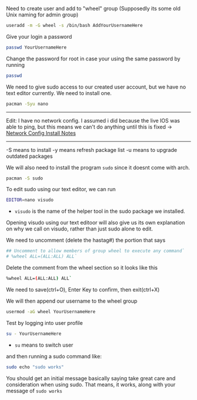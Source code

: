 Need to create user and add to "wheel" group (Supposedly its some old Unix naming for admin group)
```bash
useradd -m -G wheel -s /bin/bash AddYourUsernameHere
```
Give your login a password
```bash
passwd YourUsernameHere
```
Change the password for root in case your using the same password by running
```bash
passwd
```
We need to give sudo access to our created user account, but we have no text editor currently. We need to install one.
```bash
pacman -Syu nano
```
---

Edit: I have no network config. I assumed i did because the live IOS was able to ping, but this means we can't do anything until this is fixed → [Network Config Install Notes](/notes/Arch_Network_Config.md)

---

-S means to install
-y means refresh package list
-u means to upgrade outdated packages

We will also need to install the program `sudo` since it doesnt come with arch. 
```bash
pacman -S sudo
```
To edit sudo using our text editor, we can run
```bash
EDITOR=nano visudo
```
- `visudo` is the name of the helper tool in the sudo package we installed. 

Opening visudo using our text editoor will also give us its own explanation on why we call on visudo, rather than just sudo alone to edit.

We need to uncomment (delete the hastag#) the portion that says 
```bash
## Uncomment to allow members of group wheel to execute any command`
# %wheel ALL=(ALL:ALL) ALL`
```
Delete the comment from the wheel section so it looks like this
```bash
%wheel ALL=(ALL:ALL) ALL`
```
We need to save(ctrl+O), Enter Key to confirm, then exit(ctrl+X)

We will then append our username to the wheel group
```bash
usermod -aG wheel YourUsernameHere
```
Test by logging into user profile
```bash
su - YourUsernameHere
```
- `su` means to switch user

and then running a sudo command like:
```bash
sudo echo "sudo works"
```
You should get an initial message basically saying take great care and consideration when using sudo. That means, it works, along with your message of `sudo works`
